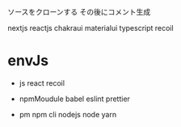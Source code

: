 ソースをクローンする
その後にコメント生成

nextjs
reactjs
chakraui
materialui
typescript
recoil

# envJs
- js
react
recoil

- npmMoudule
babel
eslint
prettier

- pm
npm cli
nodejs node
yarn